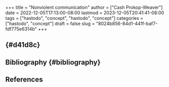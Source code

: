 +++
title = "Nonviolent communication"
author = ["Cash Prokop-Weaver"]
date = 2022-12-05T17:13:00-08:00
lastmod = 2023-12-05T20:41:41-08:00
tags = ["hastodo", "concept", "hastodo", "concept"]
categories = ["hastodo", "concept"]
draft = false
slug = "8024b856-84d1-441f-baf7-fdf775e6314b"
+++

##  {#d41d8c}


## Bibliography {#bibliography}

## References

<style>.csl-entry{text-indent: -1.5em; margin-left: 1.5em;}</style><div class="csl-bib-body">
</div>
